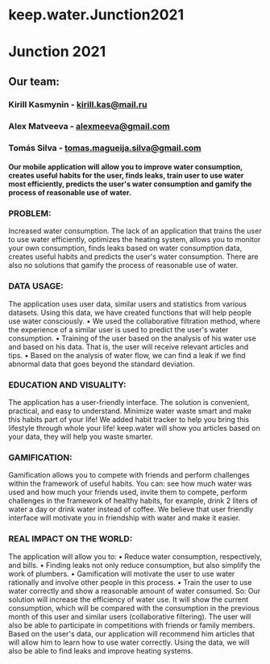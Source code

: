 # keep.water.Junction2021
# Junction 2021

## Our team:
### Kirill Kasmynin - kirill.kas@mail.ru
### Alex Matveeva - alexmeeva@gmail.com
### Tomás Silva - tomas.magueija.silva@gmail.com

#### Our mobile application will allow you to improve water consumption, creates useful habits for the user, finds leaks, train user to use water most efficiently, predicts the user's water consumption and gamify the process of reasonable use of water.

### PROBLEM:
Increased water consumption. The lack of an application that trains the user to use water efficiently, optimizes the heating system, allows you to monitor your own consumption, finds leaks based on water consumption data, creates useful habits and predicts the user's water consumption.
There are also no solutions that gamify the process of reasonable use of water.

### DATA USAGE:
The application uses user data, similar users and statistics from various datasets. Using this data, we have created functions that will help people use water consciously.
• We used the collaborative filtration method, where the experience of a similar user is used to predict the user's water consumption.
• Training of the user based on the analysis of his water use and based on his data. That is, the user will receive relevant articles and tips.
• Based on the analysis of water flow, we can find a leak if we find abnormal data that goes beyond the standard deviation.

### EDUCATION AND VISUALITY:
The application has a user-friendly interface. The solution is convenient, practical, and easy to understand.
Minimize water waste smart and make this habits part of your life! We added habit tracker to help you bring this lifestyle through whole your life! keep.water will show you articles based on your data, they will help you waste smarter. 

### GAMIFICATION:
Gamification allows you to compete with friends and perform challenges within the framework of useful habits. You can: see how much water was used and how much your friends used, invite them to compete, perform challenges in the framework of healthy habits, for example, drink 2 liters of water a day or drink water instead of coffee.
We believe that user friendly interface will motivate you in friendship with water and make it easier.  

### REAL IMPACT ON THE WORLD:
The application will allow you to:
•	Reduce water consumption, respectively, and bills.
•	Finding leaks not only reduce consumption, but also simplify the work of plumbers.
•	Gamification will motivate the user to use water rationally and involve other people in this process.
•	Train the user to use water correctly and show a reasonable amount of water consumed.
So:
Our solution will increase the efficiency of water use. It will show the current consumption, which will be compared with the consumption in the previous month of this user and similar users (collaborative filtering).
The user will also be able to participate in competitions with friends or family members.
Based on the user's data, our application will recommend him articles that will allow him to learn how to use water correctly.
Using the data, we will also be able to find leaks and improve heating systems.
